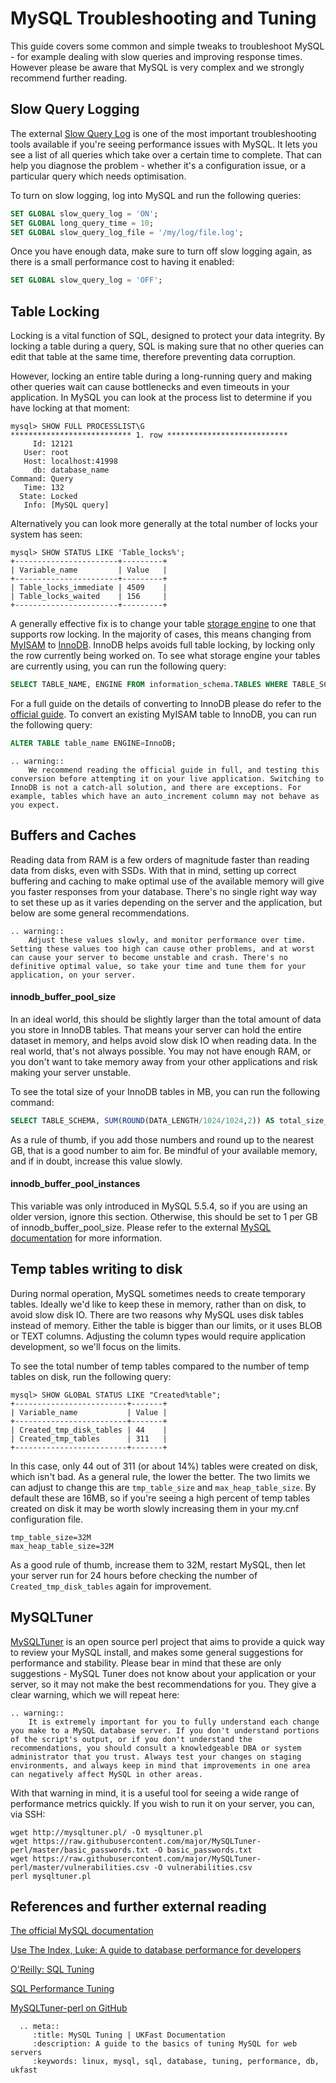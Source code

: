 # MySQL Troubleshooting and Tuning

This guide covers some common and simple tweaks to troubleshoot MySQL - for example dealing with slow queries and improving response times.  However please be aware that MySQL is very complex and we strongly recommend further reading.

## Slow Query Logging

The external [Slow Query Log](https://dev.mysql.com/doc/refman/5.7/en/slow-query-log.html) is one of the most important troubleshooting tools available if you're seeing performance issues with MySQL. It lets you see a list of all queries which take over a certain time to complete. That can help you diagnose the problem - whether it's a configuration issue, or a particular query which needs optimisation.

To turn on slow logging, log into MySQL and run the following queries:
```sql
SET GLOBAL slow_query_log = 'ON';
SET GLOBAL long_query_time = 10;
SET GLOBAL slow_query_log_file = '/my/log/file.log';
```

Once you have enough data, make sure to turn off slow logging again, as there is a small performance cost to having it enabled:

```sql
SET GLOBAL slow_query_log = 'OFF';
```

## Table Locking

Locking is a vital function of SQL, designed to protect your data integrity. By locking a table during a query, SQL is making sure that no other queries can edit that table at the same time, therefore preventing data corruption.

However, locking an entire table during a long-running query and making other queries wait can cause bottlenecks and even timeouts in your application. In MySQL you can look at the process list to determine if you have locking at that moment:

```console
mysql> SHOW FULL PROCESSLIST\G
*************************** 1. row ***************************
     Id: 12121
   User: root
   Host: localhost:41998
     db: database_name
Command: Query
   Time: 132
  State: Locked
   Info: [MySQL query]
```
Alternatively you can look more generally at the total number of locks your system has seen:

```console
mysql> SHOW STATUS LIKE 'Table_locks%';
+-----------------------+---------+
| Variable_name         | Value   |
+-----------------------+---------+
| Table_locks_immediate | 4509    |
| Table_locks_waited    | 156     |
+-----------------------+---------+
```

A generally effective fix is to change your table [storage engine](https://en.wikipedia.org/wiki/Comparison_of_MySQL_database_engines) to one that supports row locking. In the majority of cases, this means changing from [MyISAM](https://dev.mysql.com/doc/refman/5.7/en/myisam-storage-engine.html) to [InnoDB](https://dev.mysql.com/doc/refman/5.7/en/innodb-storage-engine.html). InnoDB helps avoids full table locking, by locking only the row currently being worked on. To see what storage engine your tables are currently using, you can run the following query:

```sql
SELECT TABLE_NAME, ENGINE FROM information_schema.TABLES WHERE TABLE_SCHEMA = 'database_name';
```

For a full guide on the details of converting to InnoDB please do refer to the [official guide](https://dev.mysql.com/doc/refman/5.7/en/converting-tables-to-innodb.html). To convert an existing MyISAM table to InnoDB, you can run the following query:

```sql
ALTER TABLE table_name ENGINE=InnoDB;
```

```eval_rst
.. warning::
    We recommend reading the official guide in full, and testing this conversion before attempting it on your live application. Switching to InnoDB is not a catch-all solution, and there are exceptions. For example, tables which have an auto_increment column may not behave as you expect.
```

## Buffers and Caches
Reading data from RAM is a few orders of magnitude faster than reading data from disks, even with SSDs. With that in mind, setting up correct buffering and caching to make optimal use of the available memory will give you faster responses from your database. There's no single right way way to set these up as it varies depending on the server and the application, but below are some general recommendations.

```eval_rst
.. warning::
    Adjust these values slowly, and monitor performance over time. Setting these values too high can cause other problems, and at worst can cause your server to become unstable and crash. There's no definitive optimal value, so take your time and tune them for your application, on your server.
```

#### innodb_buffer_pool_size

In an ideal world, this should be slightly larger than the total amount of data you store in InnoDB tables. That means your server can hold the entire dataset in memory, and helps avoid slow disk IO when reading data. In the real world, that's not always possible. You may not have enough RAM, or you don't want to take memory away from your other applications and risk making your server unstable.

To see the total size of your InnoDB tables in MB, you can run the following command:
```sql
SELECT TABLE_SCHEMA, SUM(ROUND(DATA_LENGTH/1024/1024,2)) AS total_size_mb FROM information_schema.tables WHERE ENGINE LIKE 'innodb' GROUP BY table_schema;
```

As a rule of thumb, if you add those numbers and round up to the nearest GB, that is a good number to aim for. Be mindful of your available memory, and if in doubt, increase this value slowly.

#### innodb_buffer_pool_instances
This variable was only introduced in MySQL 5.5.4, so if you are using an older version, ignore this section. Otherwise, this should be set to 1 per GB of innodb_buffer_pool_size. Please refer to the external [MySQL documentation](https://dev.mysql.com/doc/refman/5.6/en/innodb-multiple-buffer-pools.html) for more information.

## Temp tables writing to disk

During normal operation, MySQL sometimes needs to create temporary tables. Ideally we'd like to keep these in memory, rather than on disk, to avoid slow disk IO. There are two reasons why MySQL uses disk tables instead of memory. Either the table is bigger than our limits, or it uses BLOB or TEXT columns. Adjusting the column types would require application development, so we'll focus on the limits.

To see the total number of temp tables compared to the number of temp tables on disk, run the following query:
```console
mysql> SHOW GLOBAL STATUS LIKE "Created%table";
+-------------------------+-------+
| Variable_name           | Value |
+-------------------------+-------+
| Created_tmp_disk_tables | 44    |
| Created_tmp_tables      | 311   |
+-------------------------+-------+
```

In this case, only 44 out of 311 (or about 14%) tables were created on disk, which isn't bad. As a general rule, the lower the better. The two limits we can adjust to change this are `tmp_table_size` and `max_heap_table_size`. By default these are 16MB, so if you're seeing a high percent of temp tables created on disk it may be worth slowly increasing them in your my.cnf configuration file.

```console
tmp_table_size=32M
max_heap_table_size=32M
```

As a good rule of thumb, increase them to 32M, restart MySQL, then let your server run for 24 hours before checking the number of `Created_tmp_disk_tables` again for improvement.

## MySQLTuner

[MySQLTuner](https://github.com/major/MySQLTuner-perl) is an open source perl project that aims to provide a quick way to review your MySQL install, and makes some general suggestions for performance and stability. Please bear in mind that these are only suggestions - MySQL Tuner does not know about your application or your server, so it may not make the best recommendations for you. They give a clear warning, which we will repeat here:

```eval_rst
.. warning::
    It is extremely important for you to fully understand each change you make to a MySQL database server. If you don't understand portions of the script's output, or if you don't understand the recommendations, you should consult a knowledgeable DBA or system administrator that you trust. Always test your changes on staging environments, and always keep in mind that improvements in one area can negatively affect MySQL in other areas.
```

With that warning in mind, it is a useful tool for seeing a wide range of performance metrics quickly. If you wish to run it on your server, you can, via SSH:

```console
wget http://mysqltuner.pl/ -O mysqltuner.pl
wget https://raw.githubusercontent.com/major/MySQLTuner-perl/master/basic_passwords.txt -O basic_passwords.txt
wget https://raw.githubusercontent.com/major/MySQLTuner-perl/master/vulnerabilities.csv -O vulnerabilities.csv
perl mysqltuner.pl
```

## References and further external reading

[The official MySQL documentation](https://dev.mysql.com/doc/)

[Use The Index, Luke: A guide to database performance for developers](https://use-the-index-luke.com/)

[O'Reilly: SQL Tuning](http://books.google.com/books?id=pKXF7UU0gBYC&printsec=frontcover&dq=sql%2Btuning)

[SQL Performance Tuning](http://books.google.com/books?id=3H9CC54qYeEC&dq=sql+performance+tuning&printsec=frontcover&source=bn&hl=en&ei=1dDoSYmjMOrlnQfX-bSYBw&sa=X&oi=book_result&ct=result&resnum=4)

[MySQLTuner-perl on GitHub](https://github.com/major/MySQLTuner-perl)


```eval_rst
  .. meta::
     :title: MySQL Tuning | UKFast Documentation
     :description: A guide to the basics of tuning MySQL for web servers
     :keywords: linux, mysql, sql, database, tuning, performance, db, ukfast
